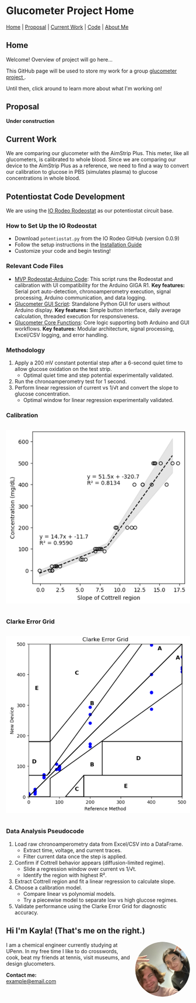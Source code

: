 <link rel="stylesheet" href="style.css">

# Glucometer Project Home
 
[Home](#home) | [Proposal](#proposal) | [Current Work](#work) | [Code](#code) | [About Me](#me)

<div id="home"></div>
<div id="proposal"></div>
<div id="work"></div>
<div id="code"></div>
<div id="me"></div>


<div class="tab-content" id="content-home">
  <h2>Home</h2>
  <p>Welcome! Overview of project will go here...</p>
  <p>This GitHub page will be used to store my work for a group <a href="https://bpaulina25.github.io/CBE3300B/">  glucometer project </a>.</p>
  <p>Until then, click around to learn more about what I'm working on!</p>
</div>

<div class="tab-content" id="content-proposal">
  <h2>Proposal</h2>
  <p><b>Under construction</b></p>
</div>

<div class="tab-content" id="content-work">
  <h2>Current Work</h2>
  <p>We are comparing our glucometer with the AimStrip Plus. This meter, like all glucometers, is calibrated to whole blood. Since we are
  comparing our device to the AimStrip Plus as a reference, we need to find a way to convert our calibration to glucose in PBS (simulates
   plasma) to glucose concentrations in whole blood.
  </p>
</div>

<div class="tab-content" id="content-code">
  <h2>Potentiostat Code Development</h2>

  <p>We are using the <a href="https://iorodeo.com/products/rodeostat" target="_blank">IO Rodeo Rodeostat</a> as our potentiostat circuit base.</p>

  <h3>How to Set Up the IO Rodeostat</h3>
  <ul>
    <li>Download <code>potentiostat.py</code> from the IO Rodeo GitHub (version 0.0.9)</li>
    <li>Follow the setup instructions in the <a href="https://iorodeo.github.io/iorodeo-potentiostat-docs-build/installation.html" target="_blank">Installation Guide</a></li>
    <li>Customize your code and begin testing!</li>
  </ul>

  <h3>Relevant Code Files</h3>
  <ul>
    <li>
      <a href="MVP Codes/milestone 4 code.py" target="_blank">MVP Rodeostat-Arduino Code</a>: This script runs the Rodeostat and calibration with UI compatibility
      for the Arduino GIGA R1. <b>Key features:</b> Serial port auto-detection, chronoamperometry execution,
      signal processing, Arduino communication, and data logging.
    </li>
    <li>
      <a href="MVP Codes/glucometer GUI.py" target="_blank">Glucometer GUI Script</a>: Standalone Python GUI for users without Arduino display.
      <b>Key features:</b> Simple button interface, daily average calculation, threaded execution for responsiveness.
    </li>
    <li>
      <a href="MVP Codes/glucometer.py" target="_blank">Glucometer Core Functions</a>: Core logic supporting both Arduino and GUI workflows.
      <b>Key features:</b> Modular architecture, signal processing, Excel/CSV logging, and error handling.
    </li>
  </ul>

  <h3>Methodology</h3>
  <ol>
    <li>
      Apply a 200 mV constant potential step after a 6-second quiet time to allow glucose oxidation on the test strip.
      <ul>
        <li>Optimal quiet time and step potential experimentally validated.</li>
      </ul>
    </li>
    <li>Run the chronoamperometry test for 1 second.</li>
    <li>
      Perform linear regression of current vs 1/√t and convert the slope to glucose concentration.
      <ul>
        <li>Optimal window for linear regression experimentally validated.</li>
      </ul>
    </li>
  </ol>

  <h3>Calibration</h3>
  <img src="Images/calibration.png" alt="Calibration Graph" style="max-width: 100%; margin: 1em 0;" />

  <h3>Clarke Error Grid</h3>
  <img src="Images/CEG_sort_of.png" alt="Clarke Error Grid" style="max-width: 100%; margin: 1em 0;" />

  <h3>Data Analysis Pseudocode</h3>
  <ol>
    <li>
      Load raw chronoamperometry data from Excel/CSV into a DataFrame.
      <ul>
        <li>Extract time, voltage, and current traces.</li>
        <li>Filter current data once the step is applied.</li>
      </ul>
    </li>
    <li>
      Confirm if Cottrell behavior appears (diffusion-limited regime).
      <ul>
        <li>Slide a regression window over current vs 1/√t.</li>
        <li>Identify the region with highest R².</li>
      </ul>
    </li>
    <li>
      Extract Cottrell region and fit a linear regression to calculate slope.
    </li>
    <li>
      Choose a calibration model.
      <ul>
        <li>Compare linear vs polynomial models.</li>
        <li>Try a piecewise model to separate low vs high glucose regimes.</li>
      </ul>
    </li>
    <li>
      Validate performance using the Clarke Error Grid for diagnostic accuracy.
    </li>
  </ol>
</div>

<div class="tab-content" id="content-me">
  <h2>Hi I'm Kayla! (That's me on the right.)</h2>
  <img src="Images/round_profile.png" alt="Kayla profile photo" style="float: right; width: 150px; border-radius: 50%; margin: 0 0 1em 1em;">

  <p>
    I am a chemical engineer currently studying at UPenn. In my free time I like to do crosswords, cook, beat my friends at tennis, visit museums, and design glucometers.
  </p>

  <p>
    <strong>Contact me:</strong><br>
    <a href="mailto:kmpowell@seas.upenn.edu">example@email.com</a>
  </p>
</div>

